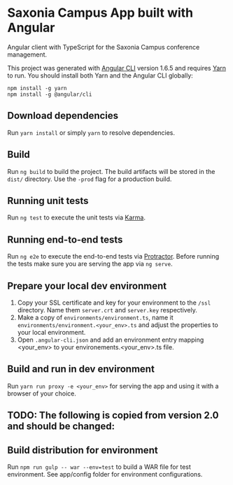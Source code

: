 # Saxonia Campus App built with Angular

Angular client with TypeScript for the Saxonia Campus conference management.

This project was generated with [Angular CLI](https://github.com/angular/angular-cli) version 1.6.5 and 
requires [Yarn](https://yarnpkg.com) to run. You should install both Yarn and the Angular CLI globally:
```
npm install -g yarn
npm install -g @angular/cli 
```

## Download dependencies

Run `yarn install` or simply `yarn` to resolve dependencies.

## Build

Run `ng build` to build the project. The build artifacts will be stored in the `dist/` directory. 
Use the `-prod` flag for a production build.

## Running unit tests

Run `ng test` to execute the unit tests via [Karma](https://karma-runner.github.io).

## Running end-to-end tests

Run `ng e2e` to execute the end-to-end tests via [Protractor](http://www.protractortest.org/).
Before running the tests make sure you are serving the app via `ng serve`.

## Prepare your local dev environment

1. Copy your SSL certificate and key for your environment to the `/ssl` directory. Name them 
`server.crt` and `server.key` respectively.
2. Make a copy of `environments/environment.ts`, name it `environments/environment.<your_env>.ts` and adjust the 
properties to your local environment.
3. Open `.angular-cli.json` and add an environment entry mapping <your_env> to your environements.<your_env>.ts file.

## Build and run in dev environment

Run `yarn run proxy -e <your_env>` for serving the app and using it with a browser of your choice.

## TODO: The following is copied from version 2.0 and should be changed:

## Build distribution for environment

Run `npm run gulp -- war --env=test` to build a WAR file for test environment. See app/config folder for environment
configurations.

